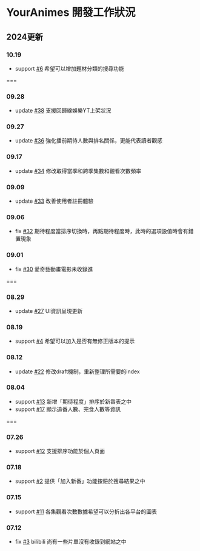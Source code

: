 # YourAnimes 開發工作狀況

## 2024更新
### 10.19
* support [#6](/../../issues/6) 希望可以增加題材分類的搜尋功能


===
### 09.28
* update [#38](/../../issues/38) 支援回歸線娛樂YT上架狀況

### 09.27
* update [#36](/../../issues/36) 強化播前期待人數與排名關係，更能代表讀者觀感

### 09.17
* update [#34](/../../issues/34) 修改取得當季和跨季集數和觀看次數頻率

### 09.09
* update [#33](/../../issues/33) 改善使用者註冊體驗

### 09.06
* fix [#32](/../../issues/32) 期待程度當排序切換時，再點期待程度時，此時的選項設值時會有錯置現象

### 09.01
* fix [#30](/../../issues/30) 愛奇藝動畫電影未收錄進


===
### 08.29
* update [#27](/../../issues/27) UI資訊呈現更新

### 08.19
* support [#4](/../../issues/4) 希望可以加入是否有無修正版本的提示

### 08.12
* update [#22](/../../issues/22) 修改draft機制，重新整理所需要的index

### 08.04
* support [#13](/../../issues/13) 新增「期待程度」排序於新番表之中
* support [#17](/../../issues/17) 顯示追番人數、完食人數等資訊 


===
### 07.26
* support [#12](/../../issues/12) 支援排序功能於個人頁面

### 07.18
* support [#2](/../../issues/2) 提供「加入新番」功能按鈕於搜尋結果之中

### 07.15
* support [#11](/../../issues/11) 各集觀看次數數據希望可以分折出各平台的圖表

### 07.12
* fix [#3](/../../issues/3) bilibili 尚有一些片單沒有收錄到網站之中
